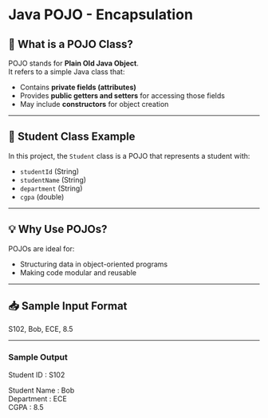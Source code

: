 # Java POJO - Encapsulation

## 📌 What is a POJO Class?
POJO stands for **Plain Old Java Object**.  
It refers to a simple Java class that:
- Contains **private fields (attributes)**
- Provides **public getters and setters** for accessing those fields
- May include **constructors** for object creation

---

## 🏫 Student Class Example
In this project, the `Student` class is a POJO that represents a student with:
- `studentId` (String)
- `studentName` (String)
- `department` (String)
- `cgpa` (double)

---

## 💡 Why Use POJOs?
POJOs are ideal for:
- Structuring data in object-oriented programs
- Making code modular and reusable

---

## 📥 Sample Input Format
S102, Bob, ECE, 8.5

---
### Sample Output
Student ID   : S102

Student Name : Bob  
Department   : ECE  
CGPA         : 8.5












  








